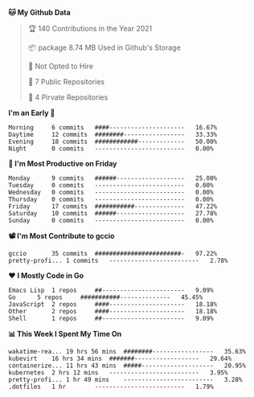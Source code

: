 <!--START_SECTION:waka-->
**🐱 My Github Data**
> 🏆 140 Contributions in the Year 2021
 >
> 📦 package 8.74 MB Used in Github's Storage
 >
> 🚫 Not Opted to Hire
 >
> 🚪 7 Public Repositories
 >
> 🔑 4 Pirvate Repositories
 >

**I'm an Early 🐤** 
```text
Morning		6 commits	####---------------------	16.67%
Daytime		12 commits	########-----------------	33.33%
Evening		18 commits	############-------------	50.00%
Night		0 commits	-------------------------	0.00%
```

**📅 I'm Most Productive on Friday**
```text
Monday		9 commits	######-------------------	25.00%
Tuesday		0 commits	-------------------------	0.00%
Wednesday	0 commits	-------------------------	0.00%
Thursday	0 commits	-------------------------	0.00%
Friday		17 commits	###########--------------	47.22%
Saturday	10 commits	######-------------------	27.78%
Sunday		0 commits	-------------------------	0.00%
```

**📽 I'm Most Contribute to gccio**
```text
gccio		35 commits	########################-	97.22%
pretty-profi...	1 commits	-------------------------	2.78%
```


**❤ I Mostly Code in Go**

```text
Emacs Lisp	1 repos		##-----------------------	9.09%
Go		5 repos		###########--------------	45.45%
JavaScript	2 repos		####---------------------	18.18%
Other		2 repos		####---------------------	18.18%
Shell		1 repos		##-----------------------	9.09%
```

**📊 This Week I Spent My Time On**
```text
wakatime-rea...	19 hrs 56 mins	########-----------------	35.63%
kubevirt	16 hrs 34 mins	#######------------------	29.64%
containerize...	11 hrs 43 mins	#####--------------------	20.95%
kubernetes	2 hrs 12 mins	-------------------------	3.95%
pretty-profi...	1 hr 49 mins	-------------------------	3.28%
.dotfiles	1 hr		-------------------------	1.79%
```

<!--END_SECTION:waka-->
